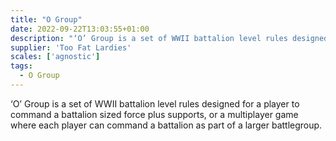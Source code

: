 ```yaml
---
title: "O Group"
date: 2022-09-22T13:03:55+01:00
description: "‘O’ Group is a set of WWII battalion level rules designed for a player to command a battalion sized force plus supports, or a multiplayer game where each player can command a battalion as part of a larger battlegroup."
supplier: 'Too Fat Lardies'
scales: ['agnostic']
tags:
  - O Group
---
```


‘O’ Group is a set of WWII battalion level rules designed for a player to command a battalion sized force plus supports, or a multiplayer game where each player can command a battalion as part of a larger battlegroup.
